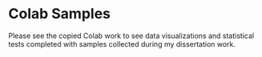 # Colab Samples
Please see the copied Colab work to see data visualizations and statistical tests completed with samples collected during my dissertation work.


